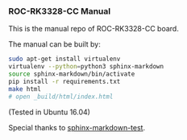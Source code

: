 ### ROC-RK3328-CC Manual

This is the manual repo of ROC-RK3328-CC board.

The manual can be built by:

```bash
sudo apt-get install virtualenv
virtualenv --python=python3 sphinx-markdown
source sphinx-markdown/bin/activate
pip install -r requirements.txt
make html
# open _build/html/index.html
```
(Tested in Ubuntu 16.04)

Special thanks to [sphinx-markdown-test](https://github.com/ericholscher/sphinx-markdown-test).
